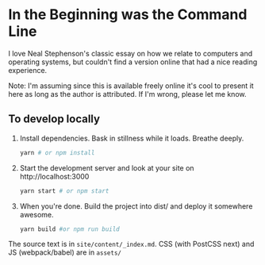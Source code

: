 # In the Beginning was the Command Line

I love Neal Stephenson's classic essay on how we relate to computers and operating systems, but couldn't find a version online that had a nice reading experience.

Note: I'm assuming since this is available freely online it's cool to present it here as long as the author is attributed. If I'm wrong, please let me know.

## To develop locally

1.  Install dependencies. Bask in stillness while it loads. Breathe deeply.

    ```sh
    yarn # or npm install
    ```

2.  Start the development server and look at your site on http://localhost:3000

    ```sh
    yarn start # or npm start
    ```

3.  When you're done. Build the project into dist/ and deploy it somewhere awesome.

    ```sh
    yarn build #or npm run build
    ```

The source text is in `site/content/_index.md`. CSS (with PostCSS next) and JS (webpack/babel) are in `assets/`
